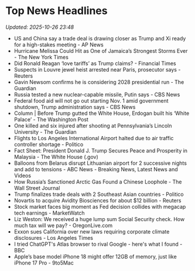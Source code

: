 # Top News Headlines

_Updated: 2025-10-26 23:48_

- US and China say a trade deal is drawing closer as Trump and Xi ready for a high-stakes meeting - AP News
- Hurricane Melissa Could Hit as One of Jamaica’s Strongest Storms Ever - The New York Times
- Did Ronald Reagan ‘love tariffs’ as Trump claims? - Financial Times
- Suspects in Louvre jewel heist arrested near Paris, prosecutor says - Reuters
- Gavin Newsom confirms he is considering 2028 presidential run - The Guardian
- Russia tested a new nuclear-capable missile, Putin says - CBS News
- Federal food aid will not go out starting Nov. 1 amid government shutdown, Trump administration says - CBS News
- Column | Before Trump gutted the White House, Erdogan built his ‘White Palace’ - The Washington Post
- One killed and six injured after shooting at Pennsylvania’s Lincoln University - The Guardian
- Flights to Los Angeles International Airport halted due to air traffic controller shortage - Politico
- Fact Sheet: President Donald J. Trump Secures Peace and Prosperity in Malaysia - The White House (.gov)
- Balloons from Belarus disrupt Lithuanian airport for 2 successive nights and add to tensions - ABC News - Breaking News, Latest News and Videos
- How Russia’s Sanctioned Arctic Gas Found a Chinese Loophole - The Wall Street Journal
- Trump finalizes trade deals with 2 Southeast Asian countries - Politico
- Novartis to acquire Avidity Biosciences for about $12 billion - Reuters
- Stock market faces big moment as Fed decision collides with megacap tech earnings - MarketWatch
- Liz Weston: We received a huge lump sum Social Security check. How much tax will we pay? - OregonLive.com
- Exxon sues California over new laws requiring corporate climate disclosures - Los Angeles Times
- I tried ChatGPT's Atlas browser to rival Google - here's what I found - BBC
- Apple’s base model iPhone 18 might offer 12GB of memory, just like iPhone 17 Pro - 9to5Mac